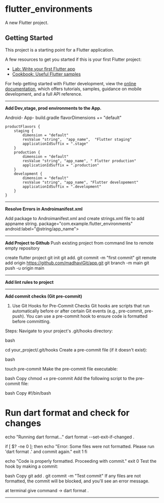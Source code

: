 # flutter_environments

A new Flutter project.

## Getting Started

This project is a starting point for a Flutter application.

A few resources to get you started if this is your first Flutter project:

- [Lab: Write your first Flutter app](https://docs.flutter.dev/get-started/codelab)
- [Cookbook: Useful Flutter samples](https://docs.flutter.dev/cookbook)

For help getting started with Flutter development, view the
[online documentation](https://docs.flutter.dev/), which offers tutorials,
samples, guidance on mobile development, and a full API reference.

---------------------------------------------------------------------
**Add Dev,stage, prod environments to the App.** 

Android- App- build.gradle
flavorDimensions += "default"

    productFlavors {
        staging {
            dimension = "default"
            resValue "string",  "app_name",  "Flutter staging"
            applicationIdSuffix = ".stage"
        }
        production {
            dimension = "default"
            resValue "string", "app_name", " Flutter production"
            applicationIdSuffix = ".production"
        }
        development {
            dimension = "default"
            resValue "string", "app_name", "Flutter developement"
            applicationIdSuffix = ".development"
        }
    }
---------------------------------------------------------------------------------------
**Resolve Errors in Androimanifest.xml**

Add package to Androimanifest.xml and create strings.xml file to add appname string.
package="com.example.flutter_environments"
android:label="@string/app_name">

-----------------------------------------------------------------------------------------

**Add Project to Github** Push existing project from command line to remote empty repository

create flutter project
git init
git add.
git commit -m "first commit"
git remote add origin https://github.com/madhaviGit/app.git
git branch -m main
git push -u origin main

------------------------------------------------------------------------------------------

**Add lint rules to project**



------------------------------------------------------

**Add commit checks (Git pre-commit)**

1. Use Git Hooks for Pre-Commit Checks
   Git hooks are scripts that run automatically before or after certain Git events (e.g., pre-commit, pre-push). You can use a pre-commit hook to ensure code is formatted before committing.

Steps:
Navigate to your project's .git/hooks directory:

bash

cd your_project/.git/hooks
Create a pre-commit file (if it doesn't exist):

bash

touch pre-commit
Make the pre-commit file executable:

bash
Copy
chmod +x pre-commit
Add the following script to the pre-commit file:

bash
Copy
#!/bin/bash

# Run dart format and check for changes
echo "Running dart format..."
dart format --set-exit-if-changed .

if [ $? -ne 0 ]; then
echo "Error: Some files were not formatted. Please run 'dart format .' and commit again."
exit 1
fi

echo "Code is properly formatted. Proceeding with commit."
exit 0
Test the hook by making a commit:

bash
Copy
git add .
git commit -m "Test commit"
If any files are not formatted, the commit will be blocked, and you'll see an error message.


at terminal give command ->  dart format . 



--------------------------------------------------------------------------
